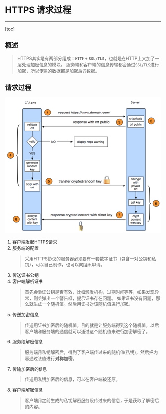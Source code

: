 # HTTPS 请求过程

---

[toc]

## 概述

> HTTPS其实是有两部分组成：**`HTTP` + `SSL/TLS`**，也就是在HTTP上又加了一层处理加密信息的模块。
> 服务端和客户端的信息传输都会通过`SSL`/`TLS`进行加密，所以传输的数据都是加密后的数据。

## 请求过程

![请求过程](../../md/http/https请求过程.png)

1. 客户端发起HTTPS请求
1. 服务端的配置
    > 采用HTTPS协议的服务器必须要有一套数字证书（包含一对公钥和私钥），可以自己制作，也可以向组织申请。
1. 传送证书公钥
1. 客户端解析证书
    > 首先会验证公钥是否有效，比如颁发机构，过期时间等等，如果发现异常，则会弹出一个警告框，提示证书存在问题。
    > 如果证书没有问题，那么就生成一个随机值。然后用证书对该随机值进行加密。
1. 传送加密信息
    > 传送用证书加密后的随机值，目的就是让服务端得到这个随机值，以后客户端和服务端的通信就可以通过这个随机值来进行加密解密了。
1. 服务段解密信息
    > 服务端用私钥解密后，得到了客户端传过来的随机值(私钥)，然后把内容通过该值进行**对称加密**。
1. 传输加密后的信息
    > 传送用私钥加密后的信息，可以在客户端被还原。
1. 客户端解密信息
    > 客户端用之前生成的私钥解密服务段传过来的信息，于是获取了解密后的内容。
